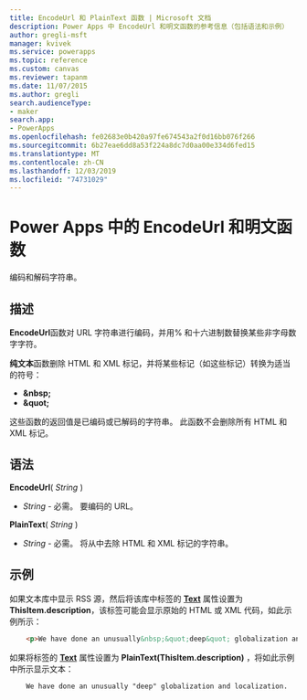 ```yaml
---
title: EncodeUrl 和 PlainText 函数 | Microsoft 文档
description: Power Apps 中 EncodeUrl 和明文函数的参考信息（包括语法和示例）
author: gregli-msft
manager: kvivek
ms.service: powerapps
ms.topic: reference
ms.custom: canvas
ms.reviewer: tapanm
ms.date: 11/07/2015
ms.author: gregli
search.audienceType:
- maker
search.app:
- PowerApps
ms.openlocfilehash: fe02683e0b420a97fe674543a2f0d16bb076f266
ms.sourcegitcommit: 6b27eae6dd8a53f224a8dc7d0aa00e334d6fed15
ms.translationtype: MT
ms.contentlocale: zh-CN
ms.lasthandoff: 12/03/2019
ms.locfileid: "74731029"
---
```

# <a name="encodeurl-and-plaintext-functions-in-power-apps"></a>Power Apps 中的 EncodeUrl 和明文函数
编码和解码字符串。

## <a name="description"></a>描述
**EncodeUrl**函数对 URL 字符串进行编码，并用% 和十六进制数替换某些非字母数字字符。  

**纯文本**函数删除 HTML 和 XML 标记，并将某些标记（如这些标记）转换为适当的符号：

* **&amp;nbsp;**
* **&amp;quot;**

这些函数的返回值是已编码或已解码的字符串。 此函数不会删除所有 HTML 和 XML 标记。 

## <a name="syntax"></a>语法
**EncodeUrl**( *String* )

* *String* - 必需。  要编码的 URL。

**PlainText**( *String* )

* *String* - 必需。 将从中去除 HTML 和 XML 标记的字符串。

## <a name="examples"></a>示例
如果文本库中显示 RSS 源，然后将该库中标签的 **[Text](../controls/properties-core.md)** 属性设置为 **ThisItem.description**，该标签可能会显示原始的 HTML 或 XML 代码，如此示例所示：

```html
    <p>We have done an unusually&nbsp;&quot;deep&quot; globalization and localization.<p>
```

如果将标签的 **[Text](../controls/properties-core.md)** 属性设置为 **PlainText(ThisItem.description)** ，将如此示例中所示显示文本：

```
    We have done an unusually "deep" globalization and localization.
```